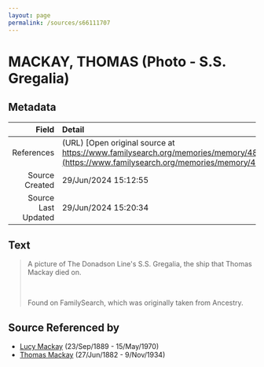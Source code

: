 ```yaml
---
layout: page
permalink: /sources/s66111707
---
```


# MACKAY, THOMAS (Photo - S.S. Gregalia)

## Metadata

Field | Detail
---:|:---
References | (URL) [Open original source at https://www.familysearch.org/memories/memory/48623574](https://www.familysearch.org/memories/memory/48623574)
Source Created | 29/Jun/2024 15:12:55
Source Last Updated | 29/Jun/2024 15:20:34

## Text

> A picture of The Donadson Line's S.S. Gregalia, the ship that Thomas Mackay died on.
>
> <br/>
>
> Found on FamilySearch, which was originally taken from Ancestry.
>

## Source Referenced by

* [Lucy Mackay](../people/@16587624@-lucy-mackay-b1889-9-23-d1970-5-15.md) (23/Sep/1889 - 15/May/1970)
* [Thomas Mackay](../people/@5045152@-thomas-mackay-b1882-6-27-d1934-11-9.md) (27/Jun/1882 - 9/Nov/1934)
